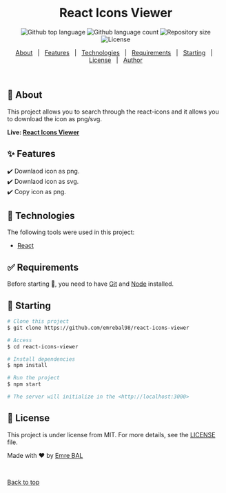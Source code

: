 <!-- <div align="center" id="top"> 
  <img src="./.github/app.gif" alt="React Icons Viewer" /> -->

  &#xa0;

  <!-- <a href="https://reacticonsviewer.netlify.app">Demo</a> -->
</div>

<h1 align="center">React Icons Viewer</h1>

<p align="center">
  <img alt="Github top language" src="https://img.shields.io/github/languages/top/emrebal98/react-icons-viewer?color=56BEB8">

  <img alt="Github language count" src="https://img.shields.io/github/languages/count/emrebal98/react-icons-viewer?color=56BEB8">

  <img alt="Repository size" src="https://img.shields.io/github/repo-size/emrebal98/react-icons-viewer?color=56BEB8">

  <img alt="License" src="https://img.shields.io/github/license/emrebal98/react-icons-viewer?color=56BEB8">

  <!-- <img alt="Github issues" src="https://img.shields.io/github/issues/emrebal98/react-icons-viewer?color=56BEB8" /> -->

  <!-- <img alt="Github forks" src="https://img.shields.io/github/forks/emrebal98/react-icons-viewer?color=56BEB8" /> -->

  <!-- <img alt="Github stars" src="https://img.shields.io/github/stars/emrebal98/react-icons-viewer?color=56BEB8" /> -->
</p>

<!-- Status -->

<!-- <h4 align="center"> 
	🚧  React Icons Viewer 🚀 Under construction...  🚧
</h4> 

<hr> -->

<p align="center">
  <a href="#dart-about">About</a> &#xa0; | &#xa0; 
  <a href="#sparkles-features">Features</a> &#xa0; | &#xa0;
  <a href="#rocket-technologies">Technologies</a> &#xa0; | &#xa0;
  <a href="#white_check_mark-requirements">Requirements</a> &#xa0; | &#xa0;
  <a href="#checkered_flag-starting">Starting</a> &#xa0; | &#xa0;
  <a href="#memo-license">License</a> &#xa0; | &#xa0;
  <a href="https://github.com/emrebal98" target="_blank">Author</a>
</p>

<br>

## :dart: About ##

This project allows you to search through the react-icons and it allows you to download the icon as png/svg. 

**Live: [React Icons Viewer](https://emrebal98.github.io/react-icons-viewer/)**

## :sparkles: Features ##

:heavy_check_mark: Downlaod icon as png.\
:heavy_check_mark: Downlaod icon as svg.\
:heavy_check_mark: Copy icon as png.

## :rocket: Technologies ##

The following tools were used in this project:

- [React](https://pt-br.reactjs.org/)

## :white_check_mark: Requirements ##

Before starting :checkered_flag:, you need to have [Git](https://git-scm.com) and [Node](https://nodejs.org/en/) installed.

## :checkered_flag: Starting ##

```bash
# Clone this project
$ git clone https://github.com/emrebal98/react-icons-viewer

# Access
$ cd react-icons-viewer

# Install dependencies
$ npm install

# Run the project
$ npm start

# The server will initialize in the <http://localhost:3000>
```

## :memo: License ##

This project is under license from MIT. For more details, see the [LICENSE](LICENSE.md) file.


Made with :heart: by <a href="https://github.com/emrebal98" target="_blank">Emre BAL</a>

&#xa0;

<a href="#top">Back to top</a>

